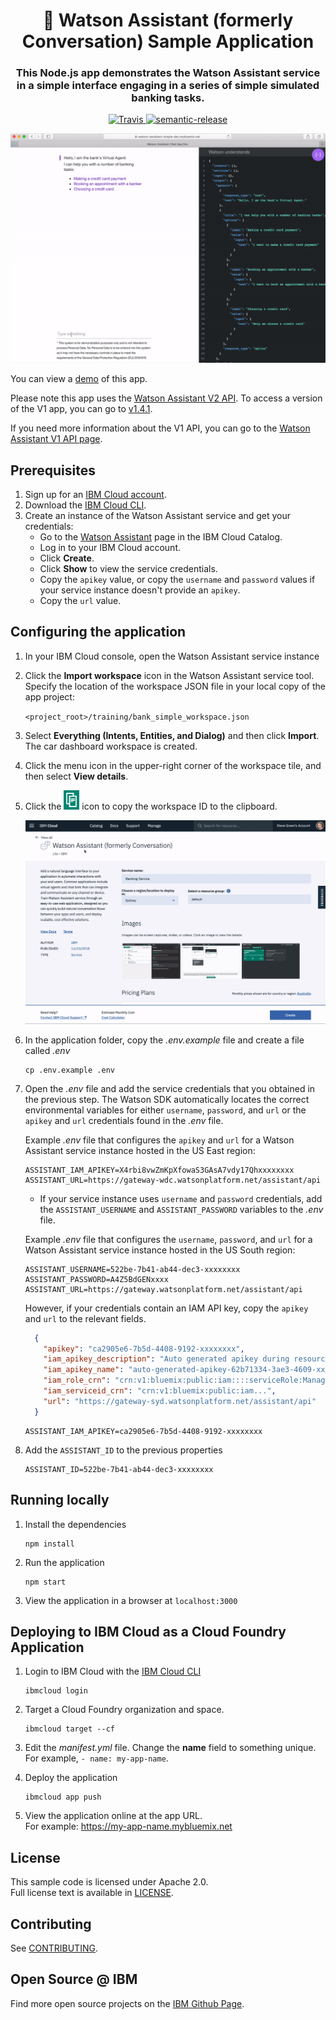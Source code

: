 <h1 align="center" style="border-bottom: none;">🚀 Watson Assistant (formerly Conversation) Sample Application</h1>
<h3 align="center">This Node.js app demonstrates the Watson Assistant service in a simple interface engaging in a series of simple simulated banking tasks.</h3>
<p align="center">
  <a href="http://travis-ci.org/watson-developer-cloud/assistant-simple">
    <img alt="Travis" src="https://travis-ci.org/watson-developer-cloud/assistant-simple.svg?branch=master">
  </a>
  <a href="#badge">
    <img alt="semantic-release" src="https://img.shields.io/badge/%20%20%F0%9F%93%A6%F0%9F%9A%80-semantic--release-e10079.svg">
  </a>
</p>
</p>

![Demo](readme_images/demo.gif)

You can view a [demo][demo_url] of this app.

Please note this app uses the [Watson Assistant V2 API](https://cloud.ibm.com/apidocs/assistant-v2#introduction). To access a version of the V1 app, you can go to [v1.4.1](https://github.com/watson-developer-cloud/assistant-simple/releases/tag/v1.4.1).

If you need more information about the V1 API, you can go to the [Watson Assistant V1 API page](https://cloud.ibm.com/apidocs/assistant#introduction).

## Prerequisites

1. Sign up for an [IBM Cloud account](https://cloud.ibm.com/registration/).
1. Download the [IBM Cloud CLI](https://cloud.ibm.com/docs/cli/index.html#overview).
1. Create an instance of the Watson Assistant service and get your credentials:
   - Go to the [Watson Assistant](https://cloud.ibm.com/catalog/services/conversation) page in the IBM Cloud Catalog.
   - Log in to your IBM Cloud account.
   - Click **Create**.
   - Click **Show** to view the service credentials.
   - Copy the `apikey` value, or copy the `username` and `password` values if your service instance doesn't provide an `apikey`.
   - Copy the `url` value.

## Configuring the application

1. In your IBM Cloud console, open the Watson Assistant service instance

2. Click the **Import workspace** icon in the Watson Assistant service tool. Specify the location of the workspace JSON file in your local copy of the app project:

   `<project_root>/training/bank_simple_workspace.json`

3. Select **Everything (Intents, Entities, and Dialog)** and then click **Import**. The car dashboard workspace is created.

4. Click the menu icon in the upper-right corner of the workspace tile, and then select **View details**.

5. Click the ![Copy](readme_images/copy_icon.png) icon to copy the workspace ID to the clipboard.

   ![Steps to get credentials](readme_images/assistant-simple.gif)

6. In the application folder, copy the _.env.example_ file and create a file called _.env_

   ```
   cp .env.example .env
   ```

7. Open the _.env_ file and add the service credentials that you obtained in the previous step. The Watson SDK automatically locates the correct environmental variables for either `username`, `password`, and `url` or the `apikey` and `url` credentials found in the _.env_ file.

   Example _.env_ file that configures the `apikey` and `url` for a Watson Assistant service instance hosted in the US East region:

   ```
   ASSISTANT_IAM_APIKEY=X4rbi8vwZmKpXfowaS3GAsA7vdy17Qhxxxxxxxx
   ASSISTANT_URL=https://gateway-wdc.watsonplatform.net/assistant/api
   ```

   - If your service instance uses `username` and `password` credentials, add the `ASSISTANT_USERNAME` and `ASSISTANT_PASSWORD` variables to the _.env_ file.

   Example _.env_ file that configures the `username`, `password`, and `url` for a Watson Assistant service instance hosted in the US South region:

   ```
   ASSISTANT_USERNAME=522be-7b41-ab44-dec3-xxxxxxxx
   ASSISTANT_PASSWORD=A4Z5BdGENxxxx
   ASSISTANT_URL=https://gateway.watsonplatform.net/assistant/api
   ```

   However, if your credentials contain an IAM API key, copy the `apikey` and `url` to the relevant fields.

   ```JSON
     {
       "apikey": "ca2905e6-7b5d-4408-9192-xxxxxxxx",
       "iam_apikey_description": "Auto generated apikey during resource-key ...",
       "iam_apikey_name": "auto-generated-apikey-62b71334-3ae3-4609-xxxxxxxx",
       "iam_role_crn": "crn:v1:bluemix:public:iam::::serviceRole:Manager",
       "iam_serviceid_crn": "crn:v1:bluemix:public:iam...",
       "url": "https://gateway-syd.watsonplatform.net/assistant/api"
     }
   ```

   ```
   ASSISTANT_IAM_APIKEY=ca2905e6-7b5d-4408-9192-xxxxxxxx
   ```

8. Add the `ASSISTANT_ID` to the previous properties

   ```
   ASSISTANT_ID=522be-7b41-ab44-dec3-xxxxxxxx
   ```

## Running locally

1. Install the dependencies

   ```
   npm install
   ```

1. Run the application

   ```
   npm start
   ```

1. View the application in a browser at `localhost:3000`

## Deploying to IBM Cloud as a Cloud Foundry Application

1. Login to IBM Cloud with the [IBM Cloud CLI](https://cloud.ibm.com/docs/cli/index.html#overview)

   ```
   ibmcloud login
   ```

1. Target a Cloud Foundry organization and space.

   ```
   ibmcloud target --cf
   ```

1. Edit the _manifest.yml_ file. Change the **name** field to something unique.  
   For example, `- name: my-app-name`.
1. Deploy the application

   ```
   ibmcloud app push
   ```

1. View the application online at the app URL.  
   For example: https://my-app-name.mybluemix.net

## License

This sample code is licensed under Apache 2.0.  
Full license text is available in [LICENSE](LICENSE).

## Contributing

See [CONTRIBUTING](CONTRIBUTING.md).

## Open Source @ IBM

Find more open source projects on the
[IBM Github Page](http://ibm.github.io/).

[demo_url]: https://assistant-simple.ng.bluemix.net/
[doc_intents]: https://cloud.ibm.com/docs/services/conversation/intents-entities.html#planning-your-entities
[docs]: https://cloud.ibm.com/docs/services/assistant/index.html#index
[docs_landing]: (https://cloud.ibm.com/docs/services/assistant/index.html#index)
[node_link]: (http://nodejs.org/)
[npm_link]: (https://www.npmjs.com/)
[sign_up]: https://cloud.ibm.com/registration
